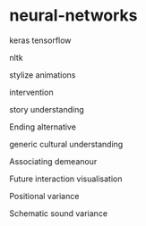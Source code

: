 # neural-networks
keras
tensorflow

nltk

stylize
animations

intervention

story understanding 

Ending alternative 

generic cultural understanding 

Associating demeanour

Future interaction visualisation 

Positional variance

Schematic sound variance
